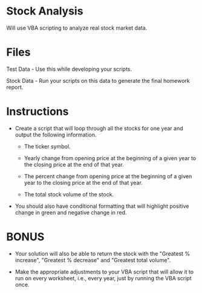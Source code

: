 # Stock Analysis
Will use VBA scripting to analyze real stock market data.

# Files
Test Data - Use this while developing your scripts.

Stock Data - Run your scripts on this data to generate the final homework report.


# Instructions
* Create a script that will loop through all the stocks for one year and output the following information.

    * The ticker symbol.

    * Yearly change from opening price at the beginning of a given year to the closing price at the end of that year.

    * The percent change from opening price at the beginning of a given year to the closing price at the end of that year.

    * The total stock volume of the stock.

 * You should also have conditional formatting that will highlight positive change in green and negative change in red.

# BONUS
* Your solution will also be able to return the stock with the "Greatest % increase", "Greatest % decrease" and "Greatest total volume". 

* Make the appropriate adjustments to your VBA script that will allow it to run on every worksheet, i.e., every year, just by running the VBA script once.